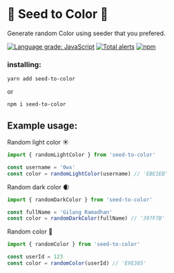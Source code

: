 # 🌱 Seed to Color 🌈

Generate random Color using seeder that you prefered.

[![Language grade: JavaScript](https://img.shields.io/lgtm/grade/javascript/g/0wx/seed-to-color.svg?logo=lgtm&logoWidth=18)](https://lgtm.com/projects/g/0wx/seed-to-color/context:javascript)
[![Total alerts](https://img.shields.io/lgtm/alerts/g/0wx/seed-to-color.svg?logo=lgtm&logoWidth=18)](https://lgtm.com/projects/g/0wx/seed-to-color/alerts/)
[![npm](https://img.shields.io/npm/v/seed-to-color?color=00df00)](https://npmjs.com/package/seed-to-color)

### installing:

`yarn add seed-to-color`

or

`npm i seed-to-color`

## Example usage:

Random light color ☀️ 

```ts
import { randomLightColor } from 'seed-to-color'

const username = '0wx'
const color = randomLightColor(username) // 'EBE1EB'
```

Random dark color 🌒

```ts
import { randomDarkColor } from 'seed-to-color'

const fullName = 'Gilang Ramadhan'
const color = randomDarkColor(fullName) // '397F7B'
```

Random color 🌈

```ts
import { randomColor } from 'seed-to-color'

const userId = 123
const color = randomColor(userId) // 'E9E385'
```
